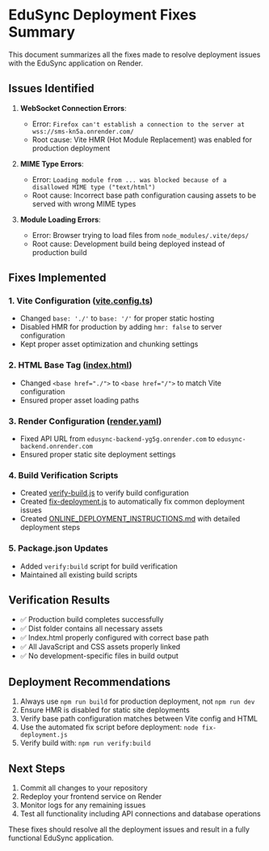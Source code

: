 # EduSync Deployment Fixes Summary

This document summarizes all the fixes made to resolve deployment issues with the EduSync application on Render.

## Issues Identified

1. **WebSocket Connection Errors**: 
   - Error: `Firefox can't establish a connection to the server at wss://sms-kn5a.onrender.com/`
   - Root cause: Vite HMR (Hot Module Replacement) was enabled for production deployment

2. **MIME Type Errors**:
   - Error: `Loading module from ... was blocked because of a disallowed MIME type ("text/html")`
   - Root cause: Incorrect base path configuration causing assets to be served with wrong MIME types

3. **Module Loading Errors**:
   - Error: Browser trying to load files from `node_modules/.vite/deps/`
   - Root cause: Development build being deployed instead of production build

## Fixes Implemented

### 1. Vite Configuration ([vite.config.ts](file:///d:/ALL%20Data/eit_sms/vite.config.ts))

- Changed `base: './'` to `base: '/'` for proper static hosting
- Disabled HMR for production by adding `hmr: false` to server configuration
- Kept proper asset optimization and chunking settings

### 2. HTML Base Tag ([index.html](file:///d:/ALL%20Data/eit_sms/index.html))

- Changed `<base href="./">` to `<base href="/">` to match Vite configuration
- Ensured proper asset loading paths

### 3. Render Configuration ([render.yaml](file:///d:/ALL%20Data/eit_sms/render.yaml))

- Fixed API URL from `edusync-backend-yg5g.onrender.com` to `edusync-backend.onrender.com`
- Ensured proper static site deployment settings

### 4. Build Verification Scripts

- Created [verify-build.js](file:///d:/ALL%20Data/eit_sms/verify-build.js) to verify build configuration
- Created [fix-deployment.js](file:///d:/ALL%20Data/eit_sms/fix-deployment.js) to automatically fix common deployment issues
- Created [ONLINE_DEPLOYMENT_INSTRUCTIONS.md](file:///d:/ALL%20Data/eit_sms/ONLINE_DEPLOYMENT_INSTRUCTIONS.md) with detailed deployment steps

### 5. Package.json Updates

- Added `verify:build` script for build verification
- Maintained all existing build scripts

## Verification Results

- ✅ Production build completes successfully
- ✅ Dist folder contains all necessary assets
- ✅ Index.html properly configured with correct base path
- ✅ All JavaScript and CSS assets properly linked
- ✅ No development-specific files in build output

## Deployment Recommendations

1. Always use `npm run build` for production deployment, not `npm run dev`
2. Ensure HMR is disabled for static site deployments
3. Verify base path configuration matches between Vite config and HTML
4. Use the automated fix script before deployment: `node fix-deployment.js`
5. Verify build with: `npm run verify:build`

## Next Steps

1. Commit all changes to your repository
2. Redeploy your frontend service on Render
3. Monitor logs for any remaining issues
4. Test all functionality including API connections and database operations

These fixes should resolve all the deployment issues and result in a fully functional EduSync application.